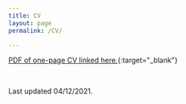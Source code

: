 ```yaml
---
title: CV
layout: page
permalink: /CV/

---
```

[PDF of one-page CV linked here.]({{shivyucel.github.io}}/static/28122021.pdf){:target="_blank"}

<br/>

Last updated 04/12/2021.



